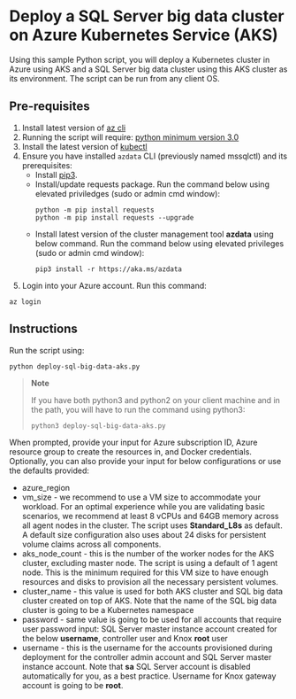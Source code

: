 
# Deploy a SQL Server big data cluster on Azure Kubernetes Service (AKS) 

Using this sample Python script, you will deploy a Kubernetes cluster in Azure using AKS and a SQL Server big data cluster using this AKS cluster as its environment. The script can be run from any client OS.


## Pre-requisites

1. Install latest version of [az cli](https://docs.microsoft.com/en-us/cli/azure/install-azure-cli)
1. Running the script will require: [python minimum version 3.0](https://www.python.org/downloads)
1. Install the latest version of [kubectl](https://kubernetes.io/docs/tasks/tools/install-kubectl/)
1. Ensure you have installed `azdata` CLI (previously named mssqlctl) and its prerequisites:
    - Install [pip3](https://pip.pypa.io/en/stable/installing/).
    - Install/update requests package. Run the command below using elevated priviledges (sudo or admin cmd window):
        ```
        python -m pip install requests
        python -m pip install requests --upgrade
        ```
    - Install latest version of the cluster management tool **azdata** using below command. Run the command below using elevated privileges (sudo or admin cmd window):
        ```
        pip3 install -r https://aka.ms/azdata
        ```
1. Login into your Azure account. Run this command:
```
az login
```

## Instructions

Run the script using:
```
python deploy-sql-big-data-aks.py
```

>**Note**
>
>If you have both python3 and python2 on your client machine and in the path, you will have to run the command using python3:
>```
>python3 deploy-sql-big-data-aks.py
>```


When prompted, provide your input for Azure subscription ID, Azure resource group to create the resources in, and Docker credentials. Optionally, you can also provide your input for below configurations or use the defaults provided:
- azure_region
- vm_size - we recommend to use a VM size to accommodate your workload. For an optimal experience while you are validating basic scenarios, we recommend at least 8 vCPUs and 64GB memory across all agent nodes in the cluster. The script uses **Standard_L8s** as default. A default size configuration also uses about 24 disks for persistent volume claims across all components.
- aks_node_count - this is the number of the worker nodes for the AKS cluster, excluding master node. The script is using a default of 1 agent node. This is the minimum required for this VM size to have enough resources and disks to provision all the necessary persistent volumes.
- cluster_name - this value is used for both AKS cluster and SQL big data cluster created on top of AKS. Note that the name of the SQL big data cluster is going to be a Kubernetes namespace
- password - same value is going to be used for all accounts that require user password input: SQL Server master instance account created for the below **username**, controller user and Knox **root** user
- username - this is the username for the accounts provisioned during deployment for the controller admin account and SQL Server master instance account. Note that **sa** SQL Server account is disabled automatically for you, as a best practice. Username for Knox gateway account is going to be **root**.
